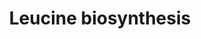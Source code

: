 ---
authors:
- Anwesha
- Eweitz
description: This event has been computationally inferred from an event that has been
  demonstrated in another species.<p>The inference is based on Ensembl Compara orthology
  projection. Briefly, reactions for which all involved PhysicalEntities (in input,
  output and catalyst) have a mapped ortholog or paralog are inferred to the other
  species. High-level events are also inferred for these events to allow for easier
  navigation.<p>Details of projection methods and parameters may be found <a href="/projection.html">here.</a><p>  Source:[http://plantreactome.gramene.org/
  Plant Reactome].
last-edited: 2021-05-26
organisms:
- Zea mays
redirect_from:
- /index.php/Pathway:WP2978
- /instance/WP2978
schema-jsonld:
- '@context': https://schema.org/
  '@id': https://wikipathways.github.io/pathways/WP2978.html
  '@type': Dataset
  creator:
    '@type': Organization
    name: WikiPathways
  description: This event has been computationally inferred from an event that has
    been demonstrated in another species.<p>The inference is based on Ensembl Compara
    orthology projection. Briefly, reactions for which all involved PhysicalEntities
    (in input, output and catalyst) have a mapped ortholog or paralog are inferred
    to the other species. High-level events are also inferred for these events to
    allow for easier navigation.<p>Details of projection methods and parameters may
    be found <a href="/projection.html">here.</a><p>  Source:[http://plantreactome.gramene.org/
    Plant Reactome].
  keywords:
  - L-Glu
  - KIC
  - dehydrogenase
  - 2-isopropylmalate
  - H+
  - Homologues of
  - CoA-SH
  - 2OG
  - NAD+
  - dehydratase
  - transaminase
  - branched-chain-amino-acid
  - (LOC_OS11G04670.1)
  - 2-isopropyl-3-oxosuccinate
  - 3-isopropylmalate
  - Ac-CoA
  - L-Leu
  - NADH
  - KIV
  - synthase B
  - H2O
  license: CC0
  name: Leucine biosynthesis
seo: CreativeWork
title: Leucine biosynthesis
wpid: WP2978
---